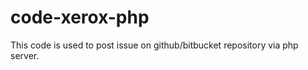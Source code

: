 code-xerox-php
==============

This code is used to post issue on github/bitbucket repository via php server. 
